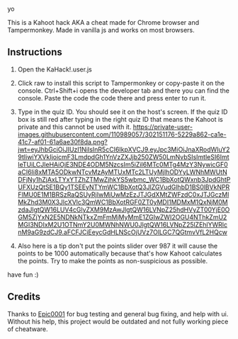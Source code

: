 yo

This is a Kahoot hack AKA a cheat made for Chrome browser and Tampermonkey. Made in vanilla js and works on most browsers.

## Instructions

1. Open the KaHack!.user.js

2. Click raw to install this script to Tampermonkey or copy-paste it on the console. Ctrl+Shift+i opens the developer tab and there you can find the console. Paste the code the code there and press enter to run it.

3. Type in the quiz ID. You should see it on the host's screen. If the quiz ID box is still red after typing in the right quiz ID that means the Kahoot is private and this cannot be used with it.
[https://private-user-images.githubusercontent.com/110989057/302151176-5229a862-ca1e-41c7-af01-61a6ae30f8da.png?jwt=eyJhbGciOiJIUzI1NiIsInR5cCI6IkpXVCJ9.eyJpc3MiOiJnaXRodWIuY29tIiwiYXVkIjoicmF3LmdpdGh1YnVzZXJjb250ZW50LmNvbSIsImtleSI6ImtleTUiLCJleHAiOjE3NDE4ODM5NzcsIm5iZiI6MTc0MTg4MzY3NywicGF0aCI6Ii8xMTA5ODkwNTcvMzAyMTUxMTc2LTUyMjlhODYyLWNhMWUtNDFjNy1hZjAxLTYxYTZhZTMwZjhkYS5wbmc_WC1BbXotQWxnb3JpdGhtPUFXUzQtSE1BQy1TSEEyNTYmWC1BbXotQ3JlZGVudGlhbD1BS0lBVkNPRFlMU0E1M1BRSzRaQSUyRjIwMjUwMzEzJTJGdXMtZWFzdC0xJTJGczMlMkZhd3M0X3JlcXVlc3QmWC1BbXotRGF0ZT0yMDI1MDMxM1QxNjM0MzdaJlgtQW16LUV4cGlyZXM9MzAwJlgtQW16LVNpZ25hdHVyZT00YjE0OGM5ZjYxN2E5NDNkNTkxZmFmMjMyMmE1ZGIwZWI2OGU4NThkZmU2MGI3NDIxM2U1OTNmY2U0MWNhNWU0JlgtQW16LVNpZ25lZEhlYWRlcnM9aG9zdCJ9.aFCFJCiEeycGdHLNScOjUVz7OlLGC7QGtmvVfL2HQcw
](url)
4. Also here is a tip don't put the points slider over 987 it will cause the points to be 1000 automatically because that's how Kahoot calculates the points. Try to make the points as non-suspicious as possible. 

have fun :)

## Credits
Thanks to [Epic0001](https://github.com/Epic0001) for bug testing and general bug fixing, and help with ui. Without his help, this project would be outdated and not fully working piece of cheatware.
